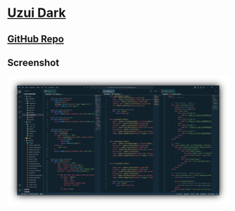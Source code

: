 
# [Uzui Dark](https://marketplace.visualstudio.com/items?itemName=SamiulUtshaw.uzui-dark)


## [GitHub Repo](https://github.com/SamiulUtshaw/uzui-dark) 

## Screenshot
![alt text](https://raw.githubusercontent.com/SamiulUtshaw/uzui-dark/master/static/uzui-dark.png)
